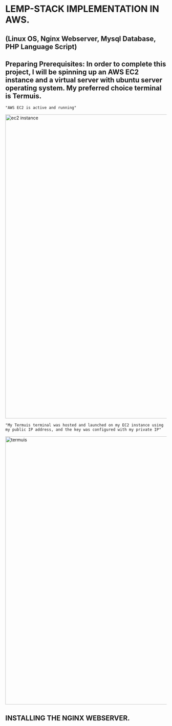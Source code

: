 # LEMP-STACK IMPLEMENTATION IN AWS.

## (Linux OS, Nginx Webserver, Mysql Database, PHP Language Script)
 ## Preparing Prerequisites: In order to complete this project, I will be spinning up an AWS EC2 instance and a virtual server with ubuntu server operating system. My preferred choice terminal is Termuis.

    "AWS EC2 is active and running"
<img width="950" alt="ec2 instance" src="https://github.com/Gailpositive/Darey.io-Projects-1-10/assets/111061512/2eb423a1-a523-4377-9c66-391fcc3d95bf">

    "My Termuis terminal was hosted and launched on my EC2 instance using my public IP address, and the key was configured with my private IP"
<img width="838" alt="termuis" src="https://github.com/Gailpositive/Darey.io-Projects-1-10/assets/111061512/5d27a6fd-1f3a-4d57-b771-a29990674c85">


   ## INSTALLING THE NGINX WEBSERVER.

   
